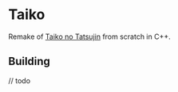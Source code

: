 # Taiko
Remake of [Taiko no Tatsujin](https://en.wikipedia.org/wiki/Taiko_no_Tatsujin) from scratch in C++.

## Building
// todo
